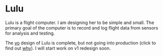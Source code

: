 # Lulu

Lulu is a flight computer. I am designing her to be simple and small. The primary goal of the computer is to record and log flight data from sensors for analysis and testing.

The [vo](v0/) design of Lulu is complete, but not going into production (click to find out [why](v0/README.md#limitations)). I will start work on v1 redesign soon.